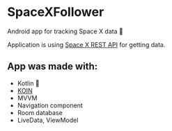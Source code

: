# SpaceXFollower
Android app for tracking Space X data 🚀

Application is using [Space X REST API](https://github.com/r-spacex/SpaceX-API) for getting data.

## App was made with:
* Kotlin 💎
* [KOIN](https://insert-koin.io)
* MVVM
* Navigation component
* Room database
* LiveData, ViewModel
